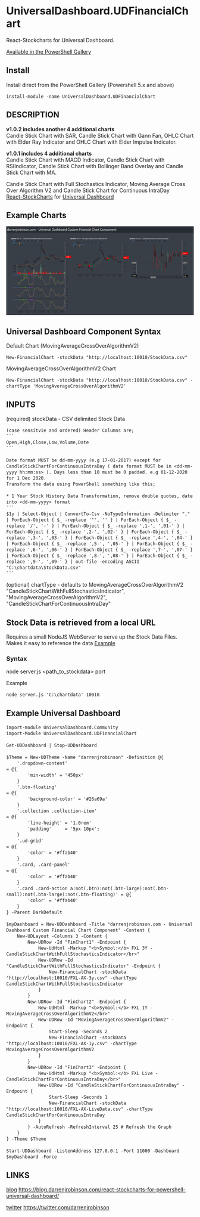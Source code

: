 # UniversalDashboard.UDFinancialChart
React-Stockcharts for Universal Dashboard.

[Available in the PowerShell Gallery](https://www.powershellgallery.com/packages/UniversalDashboard.UDFinancialChart)

## Install
Install direct from the PowerShell Gallery (Powershell 5.x and above)
```
install-module -name UniversalDashboard.UDFinancialChart
```

## DESCRIPTION
<b>v1.0.2 includes another 4 additional charts</b></br>
Candle Stick Chart with SAR, Candle Stick Chart with Gann Fan, OHLC Chart with Elder Ray Indicator and OHLC Chart with Elder Impulse Indicator.

<b>v1.0.1 includes 4 additional charts</b></br> Candle Stick Chart with MACD Indicator, Candle Stick Chart with RSIIndicator, Candle Stick Chart with Bollinger Band Overlay and Candle Stick Chart with MA.

Candle Stick Chart with Full Stochastics Indicator, Moving Average Cross Over Algorithm V2 and Candle Stick Chart for Continuous IntraDay</br> [React-StockCharts](https://github.com/rrag/react-stockcharts) for [Universal Dashboard](https://universaldashboard.io/)  

## Example Charts
![Example Charts](React-StockCharts_for_PowerShell_Universal_Dashboard.PNG)

## Universal Dashboard Component Syntax
Default Chart (MovingAverageCrossOverAlgorithmV2)
```
New-FinancialChart -stockData "http://localhost:10010/StockData.csv"
```
MovingAverageCrossOverAlgorithmV2 Chart
```
New-FinancialChart -stockData "http://localhost:10010/StockData.csv" -chartType 'MovingAverageCrossOverAlgorithmV2'
```

## INPUTS
(required) stockData - CSV delimited Stock Data

    (case sensitvie and ordered) Header Columns are;
    ```
    Open,High,Close,Low,Volume,Date
    ```

    Date format MUST be dd-mm-yyyy (e.g 17-01-2017) except for CandleStickChartForContinuousIntraDay ( date format MUST be in <dd-mm-yyyy hh:mm:ss> ). Days less than 10 must be 0 padded. e.g 01-12-2020 for 1 Dec 2020.
    Transform the data using PowerShell something like this;

    * 1 Year Stock History Data Transformation, remove double quotes, date into <dd-mm-yyyy> format
    ```
    $1y | Select-Object | ConvertTo-Csv -NoTypeInformation -Delimiter "," | ForEach-Object { $_ -replace '"', '' } | ForEach-Object { $_ -replace '/', '-' } | ForEach-Object { $_ -replace ',1-', ',01-' } | ForEach-Object { $_ -replace ',2-', ',02-' } | ForEach-Object { $_ -replace ',3-', ',03-' } | ForEach-Object { $_ -replace ',4-', ',04-' } | ForEach-Object { $_ -replace ',5-', ',05-' } | ForEach-Object { $_ -replace ',6-', ',06-' } | ForEach-Object { $_ -replace ',7-', ',07-' } | ForEach-Object { $_ -replace ',8-', ',08-' } | ForEach-Object { $_ -replace ',9-', ',09-' } | out-file -encoding ASCII "C:\chartdata\StockData.csv"
    ```

(optional) chartType - defaults to MovingAverageCrossOverAlgorithmV2
    "CandleStickChartWithFullStochasticsIndicator", "MovingAverageCrossOverAlgorithmV2", "CandleStickChartForContinuousIntraDay"

## Stock Data is retrieved from a local URL
Requires a small NodeJS WebServer to serve up the Stock Data Files. Makes it easy to reference the data 
[Example](https://github.com/darrenjrobinson/NodeWebFileServer)

### Syntax
node server.js <path_to_stockdata> port

Example 
```
node server.js 'C:\chartdata' 10010 
```

## Example Universal Dashboard

```
import-module UniversalDashboard.Community
import-Module UniversalDashboard.UDFinancialChart

Get-UDDashboard | Stop-UDDashboard

$Theme = New-UDTheme -Name "darrenjrobinson" -Definition @{
    '.dropdown-content'                                                                                 = @{
        'min-width' = '450px'
    }
    '.btn-floating'                                                                                     = @{
        'background-color' = '#26a69a'
    }
    '.collection .collection-item'                                                                      = @{
        'line-height' = '1.0rem'
        'padding'     = '5px 10px';
    }  
    '.ud-grid'                                                                                          = @{
        'color' = '#ffab40'
    } 
    '.card, .card-panel'                                                                                = @{
        'color' = '#ffab40' 
    }
    '.card .card-action a:not(.btn):not(.btn-large):not(.btn-small):not(.btn-large):not(.btn-floating)' = @{
        'color' = '#ffab40' 
    }
} -Parent DarkDefault

$myDashboard = New-UDDashboard -Title "darrenjrobinson.com - Universal Dashboard Custom Financial Chart Component" -Content {    
    New-UDLayout -Columns 3 -Content {  
        New-UDRow -Id "FinChart1" -Endpoint {      
            New-UdHtml -Markup "<b>Symbol:</b> FXL 3Y - CandleStickChartWithFullStochasticsIndicator</br>" 
            New-UDRow -Id "CandleStickChartWithFullStochasticsIndicator" -Endpoint {                        
                New-FinancialChart -stockData "http://localhost:10010/FXL-AX-3y.csv" -chartType CandleStickChartWithFullStochasticsIndicator
            }                          
        } 
        New-UDRow -Id "FinChart2" -Endpoint {      
            New-UdHtml -Markup "<b>Symbol:</b> FXL 1Y - MovingAverageCrossOverAlgorithmV2</br>" 
            New-UDRow -Id "MovingAverageCrossOverAlgorithmV2" -Endpoint {                        
                Start-Sleep -Seconds 2
                New-FinancialChart -stockData "http://localhost:10010/FXL-AX-1y.csv" -chartType MovingAverageCrossOverAlgorithmV2
            }                             
        }
        New-UDRow -Id "FinChart3" -Endpoint {  
            New-UdHtml -Markup "<b>Symbol:</b> FXL Live - CandleStickChartForContinuousIntraDay</br>"     
            New-UDRow -Id "CandleStickChartForContinuousIntraDay" -Endpoint {                        
                Start-Sleep -Seconds 1
                New-FinancialChart -stockData "http://localhost:10010/FXL-AX-LiveData.csv" -chartType CandleStickChartForContinuousIntraDay
            }                          
        } -AutoRefresh -RefreshInterval 25 # Refresh the Graph
    }
} -Theme $Theme

Start-UDDashboard -ListenAddress 127.0.0.1 -Port 11000 -Dashboard $myDashboard -Force
```

## LINKS

[blog](https://blog.darrenjrobinson.com/react-stockcharts-for-powershell-universal-dashboard/) https://blog.darrenjrobinson.com/react-stockcharts-for-powershell-universal-dashboard/

[twitter](https://twitter.com/darrenjrobinson) https://twitter.com/darrenjrobinson
